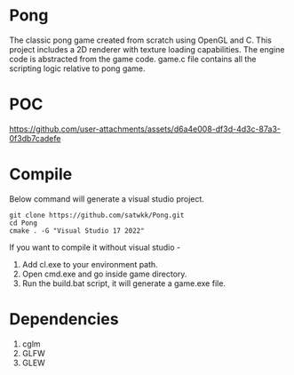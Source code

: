 # Pong

The classic pong game created from scratch using OpenGL and C. 
This project includes a 2D renderer with texture loading capabilities. 
The engine code is abstracted from the game code. game.c file contains all the scripting logic relative to pong game.

# POC

https://github.com/user-attachments/assets/d6a4e008-df3d-4d3c-87a3-0f3db7cadefe

# Compile

Below command will generate a visual studio project.
```
git clone https://github.com/satwkk/Pong.git
cd Pong
cmake . -G "Visual Studio 17 2022"
```

If you want to compile it without visual studio - 
1. Add cl.exe to your environment path.
2. Open cmd.exe and go inside game directory.
3. Run the build.bat script, it will generate a game.exe file.

# Dependencies

1. cglm
2. GLFW
3. GLEW
